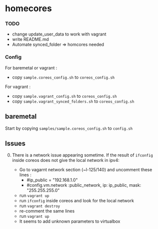 # homecores

### TODO
- change update_user_data to work with vagrant
- write README.md
- Automate synced_folder => homcores needed

### Config
For baremetal or vagrant :
- copy `sample.coreos_config.sh` to `coreos_config.sh`

For vagrant :
- copy `sample.vagrant_config.sh` to `coreos_config.sh`
- copy `sample.vagrant_synced_folders.sh` to `coreos_config.sh`

## baremetal

Start by copying `samples/sample.coreos_config.sh` to `config.sh`

## Issues

0. There is a network issue appearing sometime. If the result of `ifconfig` inside coreos does not give the local network in ipv4:  
   
   - Go to vagarnt network section (~l-125/140) and uncomment these lines :  
       - #ip_public = "192.168.1.0"
       - #config.vm.network :public_network, ip: ip_public, mask: "255.255.255.0"
   - run `vagrant up`
   - run `ifconfig` inside coreos and look for the local network
   - run `vagrant destroy`
   - re-comment the same lines
   - run `vagrant up`
   - It seems to add unknown parameters to virtualbox
